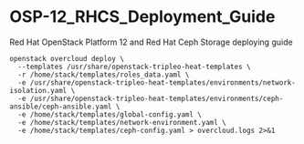 # OSP-12_RHCS_Deployment_Guide
Red Hat OpenStack Platform 12 and Red Hat Ceph Storage deploying guide 

```
openstack overcloud deploy \
  --templates /usr/share/openstack-tripleo-heat-templates \
  -r /home/stack/templates/roles_data.yaml \
  -e /usr/share/openstack-tripleo-heat-templates/environments/network-isolation.yaml \
  -e /usr/share/openstack-tripleo-heat-templates/environments/ceph-ansible/ceph-ansible.yaml \
  -e /home/stack/templates/global-config.yaml \
  -e /home/stack/templates/network-environment.yaml \
  -e /home/stack/templates/ceph-config.yaml > overcloud.logs 2>&1
```
